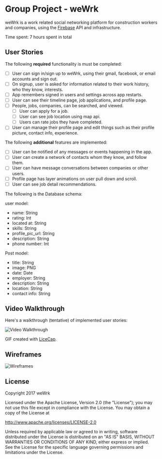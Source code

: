 # Group Project - weWrk

weWrk is a work related social networking platform for construction workers and companies, using the [Firebase](https://firebase.google.com) API and infrastructure.

Time spent: 7 hours spent in total

## User Stories

The following **required** functionality is must be completed:

- [ ] User can sign in/sign up to weWrk, using their gmail, facebook, or email accounts and sign out.
- [ ] On signup, user is asked for information related to their work history, who they know, interests.
- [ ] App remembers signed in users and settings across app restarts.
- [ ] User can see their timeline page, job applications, and profile page.
- [ ] People, jobs, companies, can be searched, and viewed. 
  - [ ] User can apply for a job.
  - [ ] User can see job location using map api.
  - [ ] Users can rate jobs they have completed.
- [ ] User can manage their profile page and edit things such as their profile picture, contact info, experience.

The following **additional** features are implemented:
- [ ] User can be notified of any messages or events happening in the app.
- [ ] User can create a network of contacts whom they know, and follow them.
- [ ] User can have message conversations between companies or other users.
- [ ] Profile page has layer animations on user pull down and scroll.
- [ ] User can see job detail recommendations.

The following is the Database schema:

user model:
 - name: String
 - rating: Int
 - located at: String
 - skills: String
 - profile_pic_url: String
 - description: String
 - phone number: Int

Post model:
 - title: String
 - image: PNG
 - date: Date
 - employer: String
 - description: String
 - location: String
 - contact info: String


## Video Walkthrough 

Here's a walkthrough (tentative) of implemented user stories:

<img src='http://i.imgur.com/bz5tLba.gif' title='Video Walkthrough' width='' alt='Video Walkthrough' />

GIF created with [LiceCap](http://www.cockos.com/licecap/).

## Wireframes
<img src='http://i.imgur.com/kbfiY5r.jpg' title='Wireframes'/>

## License

Copyright 2017 weWrk

Licensed under the Apache License, Version 2.0 (the "License");
you may not use this file except in compliance with the License.
You may obtain a copy of the License at

http://www.apache.org/licenses/LICENSE-2.0

Unless required by applicable law or agreed to in writing, software
distributed under the License is distributed on an "AS IS" BASIS,
WITHOUT WARRANTIES OR CONDITIONS OF ANY KIND, either express or implied.
See the License for the specific language governing permissions and
limitations under the License.
